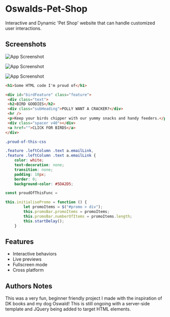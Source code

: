 # Oswalds-Pet-Shop

Interactive and Dynamic 'Pet Shop' website that can handle customized user interactions.


## Screenshots

![App Screenshot](https://videoapi-muybridge.vimeocdn.com/animated-thumbnails/image/8111dd0c-4898-4aff-a914-5db451e30cd5.gif?ClientID=vimeo-core-prod&Date=1651600835&Signature=330a5fafede100fcb3e74cced951cc97e20bff94)

![App Screenshot](https://videoapi-muybridge.vimeocdn.com/animated-thumbnails/image/c0c55637-4426-4deb-bb3a-4b744fded214.gif?ClientID=vimeo-core-prod&Date=1651601566&Signature=ea8cbb657ce1f90225583ce9e00d4e1fb0f1e3c0)

![App Screenshot](https://videoapi-muybridge.vimeocdn.com/animated-thumbnails/image/66285c94-5a79-425c-9607-c753fc34990b.gif?ClientID=vimeo-core-prod&Date=1651601643&Signature=a7fde2d94348ecd7966fb77a997cf7a2b5289c41)


```html
<h1>Some HTML code I'm proud of</h1>

<div id="birdFeature" class="feature">
 <div class="text">
 <h2>BIRD GOODIES</h2>
 <div class="subHeading">POLLY WANT A CRACKER?</div>
 <hr />
 <p>Keep your birds chipper with our yummy snacks and handy feeders.</p>
 <div class="spacer v40"></div>
 <a href="">CLICK FOR BIRDS</a>
</div>

```
```css
.proud-of-this-css 

.feature .leftColumn .text a.emailLink,
.feature .leftColumn .text a.emailLink {
    color: white;
    text-decoration: none;
    transition: none;
    padding: 10px;
    border: 0;
    background-color: #5DA2D5;
```
```js
const proudOfThisFunc = 

this.initialisePromo = function () {
        let promoItems = $("#promo > div");
        this.promoBar.promoItems = promoItems;
        this.promoBar.numberOfItems = promoItems.length;
        this.startDelay();
    }
```


## Features

- Interactive behaviors
- Live previews
- Fullscreen mode
- Cross platform

## Authors Notes

 This was a very fun, beginner friendly project I made with the inspiration of DK books and my dog Oswald! This is still ongoing with a server-side template and JQuery being added to target HTML elements.  

